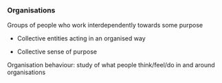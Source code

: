 ### Organisations

Groups of people who work interdependently towards some purpose

* Collective entities acting in an organised way

* Collective sense of purpose

Organisation behaviour: study of what people think/feel/do in and around organisations